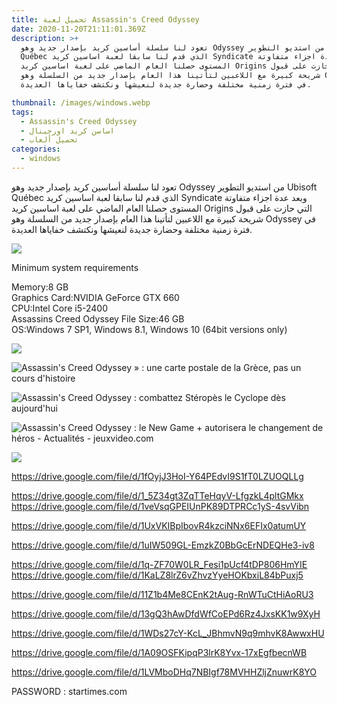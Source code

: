 ```yaml
---
title: تحميل لعبة Assassin's Creed Odyssey
date: 2020-11-20T21:11:01.369Z
description: >+
  تعود لنا سلسلة أساسين كريد بإصدار جديد وهو Odyssey من استديو التطوير Ubisoft
  Québec الذي قدم لنا سابقا لعبة اساسين كريد Syndicate وبعد عدة اجزاء متفاوتة
  المستوى حصلنا العام الماضي على لعبة اساسين كريد Origins التي حازت على قبول
  شريحة كبيرة مع اللاعبين لتأتينا هذا العام بإصدار جديد من السلسلة وهو Odyssey
  في فترة زمنية مختلفة وحضارة جديدة لنعيشها ونكتشف خفاياها العديدة.

thumbnail: /images/windows.webp
tags:
  - Assassin's Creed Odyssey
  - اساسن كريد اورجينال
  - تحميل ألعاب
categories:
  - windows
---
```

<!--StartFragment-->



تعود لنا سلسلة أساسين كريد بإصدار جديد وهو Odyssey من استديو التطوير Ubisoft Québec الذي قدم لنا سابقا لعبة اساسين كريد Syndicate وبعد عدة اجزاء متفاوتة المستوى حصلنا العام الماضي على لعبة اساسين كريد Origins التي حازت على قبول شريحة كبيرة مع اللاعبين لتأتينا هذا العام بإصدار جديد من السلسلة وهو Odyssey في فترة زمنية مختلفة وحضارة جديدة لنعيشها ونكتشف خفاياها العديدة.



![](http://i.imgur.com/p7G7qya.png)

Minimum system requirements



Memory:8 GB\
Graphics Card:NVIDIA GeForce GTX 660\
CPU:Intel Core i5-2400\
Assassins Creed Odyssey File Size:46 GB\
OS:Windows 7 SP1, Windows 8.1, Windows 10 (64bit versions only)



![](http://i.imgur.com/ub6YzgU.png)



![Assassin's Creed Odyssey » : une carte postale de la Grèce, pas un cours  d'histoire](https://img.lemde.fr/2018/10/03/0/0/1920/1080/688/0/60/0/a51d7a0_aUVZwtArYc2U9-YuIwBaDDDb.jpg)

![Assassin's Creed Odyssey : combattez Stéropès le Cyclope dès aujourd'hui](https://xboxsquad.fr/wp-content/uploads/2018/11/ac-odyssey-steropes-cyclope.jpg)

![Assassin's Creed Odyssey : le New Game + autorisera le changement de héros  - Actualités - jeuxvideo.com](https://image.jeuxvideo.com/medias-md/155015/1550152717-2494-card.jpg)

![](http://i.imgur.com/6Wuegrv.png)

<https://drive.google.com/file/d/1fOyjJ3HoI-Y64PEdvI9S1fT0LZUOQLLg>

<https://drive.google.com/file/d/1_5Z34gt3ZqTTeHqyV-LfgzkL4pltGMkx>\
<https://drive.google.com/file/d/1veVsqGPEIUnPK89DTPRCc1yS-4svVibn>

<https://drive.google.com/file/d/1UxVKIBpIbovR4kzciNNx6EFIx0atumUY>

<https://drive.google.com/file/d/1uIW509GL-EmzkZ0BbGcErNDEQHe3-iv8>

<https://drive.google.com/file/d/1q-ZF70W0LR_Fesi1pUcf4tDP806HmYIE>\
<https://drive.google.com/file/d/1KaLZ8lrZ6vZhvzYyeHOKbxiL84bPuxj5>

<https://drive.google.com/file/d/11Z1b4Me8CEnK2tAug-RnWTuCtHiAoRU3>

<https://drive.google.com/file/d/13gQ3hAwDfdWfCoEPd6Rz4JxsKK1w9XyH>

<https://drive.google.com/file/d/1WDs27cY-KcL_JBhmvN9q9mhvK8AwwxHU>

<https://drive.google.com/file/d/1A09OSFKipqP3lrK8Yvx-17xEgfbecnWB>

<https://drive.google.com/file/d/1LVMboDHq7NBIgf78MVHHZljZnuwrK8YO>

PASSWORD : startimes.com

<!--EndFragment-->